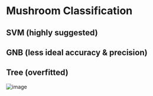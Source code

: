 # Mushroom Classification
## SVM (highly suggested)
## GNB (less ideal accuracy & precision)
## Tree (overfitted)

![image](https://github.com/user-attachments/assets/286d09d8-285d-4117-8e39-fc1b2d04a7bd)
